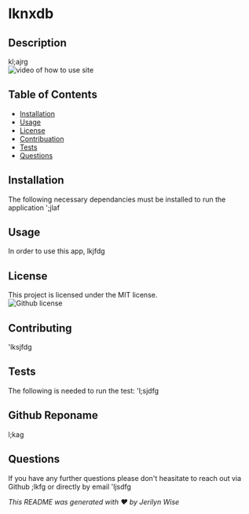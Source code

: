 # lknxdb
  ## Description
  kl;ajrg</br>
  ![video of how to use site](Readme-Generator.gif)

  ## Table of Contents

  * [Installation](#installation)</br>
  * [Usage](#usage)</br>
  * [License](#license)</br>
  * [Contribuation](#contributing)</br>
  * [Tests](#tests)</br>
  * [Questions](#questions)</br>

  ## Installation
  The following necessary dependancies must be installed to run the application
  ';jlaf

  ## Usage
  In order to use this app, lkjfdg

  ## License
  This project is licensed under the MIT license.</br>
  ![Github license](https://img.shields.io/badge/license-MIT-blue.svg)

  ## Contributing
   'lksjfdg

  ## Tests 
  The following is needed to run the test: 'l;sjdfg

  ## Github Reponame
  l;kag

  ## Questions 
  If you have any further questions please don't heasitate to reach out via Github ;lkfg or directly by email 'ljsdfg
 

  _This README was generated with ❤️ by Jerilyn Wise_ 

